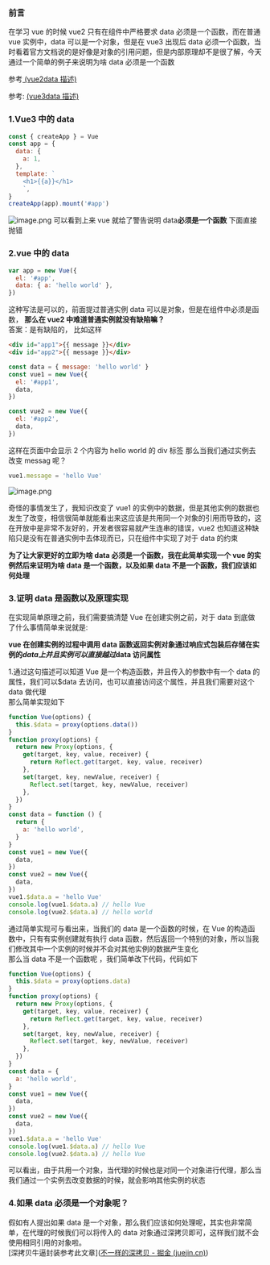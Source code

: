 ### 前言

在学习 vue 的时候 vue2 只有在组件中严格要求 data 必须是一个函数，而在普通 vue 实例中，data 可以是一个对象，但是在 vue3 出现后 data 必须一个函数，当时看着官方文档说的是好像是对象的引用问题，但是内部原理却不是很了解，今天通过一个简单的例子来说明为啥 data 必须是一个函数

参考[ (vue2data 描述)](https://v2.cn.vuejs.org/v2/api/#data)

参考: [(vue3data 描述)](https://cn.vuejs.org/api/options-state.html#data)

### 1.Vue3 中的 data

```js
const { createApp } = Vue
const app = {
  data: {
    a: 1,
  },
  template: `
    <h1>{{a}}</h1>
    `,
}
createApp(app).mount('#app')
```

![image.png](https://codfeather.oss-cn-shenzhen.aliyuncs.com/blog/fu1.webp)
可以看到上来 vue 就给了警告说明 data**必须是一个函数** 下面直接抛错

### 2.vue 中的 data

```js
var app = new Vue({
  el: '#app',
  data: { a: 'hello world' },
})
```

这种写法是可以的，前面提过普通实例 data 可以是对象，但是在组件中必须是函数，
**那么在 vue2 中难道普通实例就没有缺陷嘛？** <br>
答案：是有缺陷的，
比如这样

```html
<div id="app1">{{ message }}</div>
<div id="app2">{{ message }}</div>
```

```js
const data = { message: 'hello world' }
const vue1 = new Vue({
  el: '#app1',
  data,
})

const vue2 = new Vue({
  el: '#app2',
  data,
})
```

这样在页面中会显示 2 个内容为 hello world 的 div 标签
那么当我们通过实例去改变 messag 呢？

```js
vue1.message = 'hello Vue'
```

![image.png](https://codfeather.oss-cn-shenzhen.aliyuncs.com/blog/fu2.webp)

奇怪的事情发生了，我知识改变了 vue1 的实例中的数据，但是其他实例的数据也发生了改变，相信很简单就能看出来这应该是共用同一个对象的引用而导致的，这在开放中是非常不友好的，开发者很容易就产生连串的错误，vue2 也知道这种缺陷只是没有在普通实例中去体现而已，只在组件中实现了对于 data 的约束

**为了让大家更好的立即为啥 data 必须是一个函数，我在此简单实现一个 vue 的实例然后来证明为啥 data 是一个函数，以及如果 data 不是一个函数，我们应该如何处理**

### 3.证明 data 是函数以及原理实现

在实现简单原理之前，我们需要搞清楚 Vue 在创建实例之前，对于 data 到底做了什么事情简单来说就是:

<strong>vue 在创建实例的过程中调用 data 函数返回实例对象通过响应式包装后存储在实例的$data上并且实例可以直接越过$data 访问属性</strong>

1.通过这句描述可以知道 Vue 是一个构造函数，并且传入的参数中有一个 data 的属性，我们可以$data 去访问，也可以直接访问这个属性，并且我们需要对这个 data 做代理<br>
那么简单实现如下

```js
function Vue(options) {
  this.$data = proxy(options.data())
}
function proxy(options) {
  return new Proxy(options, {
    get(target, key, value, receiver) {
      return Reflect.get(target, key, value, receiver)
    },
    set(target, key, newValue, receiver) {
      Reflect.set(target, key, newValue, receiver)
    },
  })
}
const data = function () {
  return {
    a: 'hello world',
  }
}
const vue1 = new Vue({
  data,
})
const vue2 = new Vue({
  data,
})
vue1.$data.a = 'hello Vue'
console.log(vue1.$data.a) // hello Vue
console.log(vue2.$data.a) // hello world
```

通过简单实现可与看出来，当我们的 data 是一个函数的时候，在 Vue 的构造函数中，只有有实例创建就有执行 data 函数，然后返回一个特别的对象，所以当我们修改其中一个实例的时候并不会对其他实例的数据产生变化<br>
那么当 data 不是一个函数呢 ，我们简单改下代码，代码如下

```js
function Vue(options) {
  this.$data = proxy(options.data)
}
function proxy(options) {
  return new Proxy(options, {
    get(target, key, value, receiver) {
      return Reflect.get(target, key, value, receiver)
    },
    set(target, key, newValue, receiver) {
      Reflect.set(target, key, newValue, receiver)
    },
  })
}
const data = {
  a: 'hello world',
}
const vue1 = new Vue({
  data,
})
const vue2 = new Vue({
  data,
})
vue1.$data.a = 'hello Vue'
console.log(vue1.$data.a) // hello Vue
console.log(vue2.$data.a) // hello Vue
```

可以看出，由于共用一个对象，当代理的时候也是对同一个对象进行代理，那么当我们通过一个实例去改变数据的时候，就会影响其他实例的状态

### 4.如果 data 必须是一个对象呢？

假如有人提出如果 data 是一个对象，那么我们应该如何处理呢，其实也非常简单，在代理的时候我们可以将传入的 data 对象通过深拷贝即可，这样我们就不会使用相同引用的对象啦。<br>
[深拷贝牛逼封装参考此文章]([不一样的深拷贝 - 掘金 (juejin.cn)](https://juejin.cn/post/7120893997718962213))
